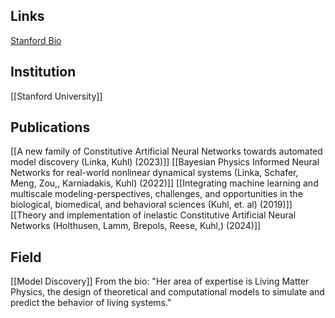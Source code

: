 ## Links
[Stanford Bio](https://profiles.stanford.edu/ellen-kuhl?tab=bio)
## Institution
[[Stanford University]]
## Publications
[[A new family of Constitutive Artificial Neural Networks towards automated model discovery (Linka, Kuhl) (2023)]]
[[Bayesian Physics Informed Neural Networks for real-world nonlinear dynamical systems (Linka, Schafer, Meng, Zou,, Karniadakis, Kuhl) (2022)]]
[[Integrating machine learning and multiscale modeling-perspectives, challenges, and opportunities in the biological, biomedical, and behavioral sciences (Kuhl, et. al) (2019)]]
[[Theory and implementation of inelastic Constitutive Artificial Neural Networks (Holthusen, Lamm, Brepols, Reese, Kuhl,) (2024)]]
## Field
[[Model Discovery]]
From the bio: "Her area of expertise is Living Matter Physics, the design of theoretical and computational models to simulate and predict the behavior of living systems."